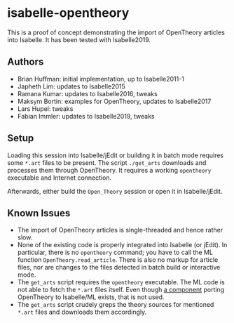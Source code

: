 isabelle-opentheory
===================

This is a proof of concept demonstrating the import of OpenTheory articles into Isabelle.
It has been tested with Isabelle2019.

Authors
-------

* Brian Huffman: initial implementation, up to Isabelle2011-1
* Japheth Lim: updates to Isabelle2015
* Ramana Kumar: updates to Isabelle2016, tweaks
* Maksym Bortin: examples for OpenTheory, updates to Isabelle2017
* Lars Hupel: tweaks
* Fabian Immler: updates to Isabelle2019, tweaks

Setup
-----

Loading this session into Isabelle/jEdit or building it in batch mode requires some `*.art` files to be present.
The script `./get_arts` downloads and processes them through OpenTheory.
It requires a working `opentheory` executable and Internet connection.

Afterwards, either build the `Open_Theory` session or open it in Isabelle/jEdit.


Known Issues
------------

* The import of OpenTheory articles is single-threaded and hence rather slow.
* None of the existing code is properly integrated into Isabelle (or jEdit).
  In particular, there is no `opentheory` command; you have to call the ML function `OpenTheory.read_article`.
  There is also no markup for article files, nor are changes to the files detected in batch build or interactive mode.
* The `get_arts` script requires the `opentheory` executable.
  The ML code is not able to fetch the `*.art` files itself.
  Even though [a component](https://github.com/isabelle-prover/opentheory-component) porting OpenTheory to Isabelle/ML exists, that is not used.
* The `get_arts` script crudely greps the theory sources for mentioned `*.art` files and downloads them accordingly.
